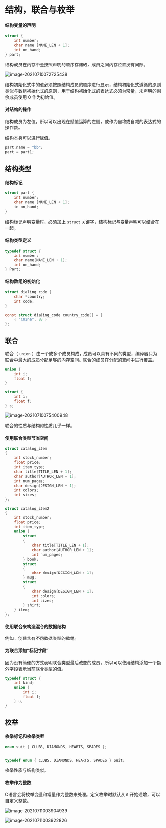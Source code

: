# 结构，联合与枚举

#### 结构变量的声明

```c
struct {
    int number;
    char name [NAME_LEN + 1];
    int on_hand;
} part;
```

结构成员在内存中是按照声明的顺序存储的，成员之间内存位置没有间隙。

![image-20210710072725438](/home/bestmeliubin/dev/c_c++/c-programming-language-modern/docs/第十六章-结构，联合与枚举.assets/image-20210710072725438.png)

结构初始化式中的值必须按照结构成员的顺序进行显示，结构初始化式遵循的原则类似与数组初始化式的原则，用于结构初始化式的表达式必须为常量，未声明的剩余成员使用 0 作为初始值。

#### 对结构的操作

结构成员为左值，所以可以出现在赋值运算的左侧，或作为自增或自减的表达式的操作数。

结构本身可以进行赋值。

```c
part.name = "bb";
part = part1;
```

## 结构类型

#### 结构标记

```c
struct part {
    int number;
    char name [NAME_LEN + 1];
    in on_hand;
}
```

结构标记声明变量时，必须加上 `struct` 关键字，结构标记与变量声明可以结合在一起。

#### 结构类型定义

```c
typedef struct {
    int number;
    char name[NAME_LEN + 1];
    int on_hand;
} Part;
```

#### 结构数组的初始化

```c
struct dialing_code {
    char *country;
    int code;
}

const struct dialing_code country_code[] = {
    { "China", 88 }  
};


```

## 联合

联合（ `union` ）由一个或多个成员构成，成员可以具有不同的类型，编译器只为联合中最大的成员分配足够的内存空间。联合的成员在分配的空间中进行覆盖。

```c
union {
    int i;
    float f;
}

struct {
    int i;
    float f;
} s;
```

![image-20210710075400948](/home/bestmeliubin/dev/c_c++/c-programming-language-modern/docs/第十六章-结构，联合与枚举.assets/image-20210710075400948.png)

联合的性质与结构的性质几乎一样。

#### 使用联合类型节省空间

```c
struct catalog_item
{
    int stock_number;
    float price;
    int item_type;
    char title[TITLE_LEN + 1];
    char author[AUTHOR_LEN + 1];
    int num_pages;
    char design[DESIGN_LEN + 1];
    int colors;
    int sizes;
};

struct catalog_item2
{
    int stock_number;
    float price;
    int item_type;
    union {
        struct
        {
            char title[TITLE_LEN + 1];
            char author[AUTHOR_LEN + 1];
            int num_pages;
        } book;
        struct
        {
            char design[DESIGN_LEN + 1];
        } mug;
        struct
        {
            char design[DESIGN_LEN + 1];
            int colors;
            int sizes;
        } shirt;        
    } item;
};
```

#### 使用联合来构造混合的数据结构

例如：创建含有不同数据类型的数组。

#### 为联合添加“标记字段”

因为没有简便的方式表明联合类型最后改变的成员，所以可以使用结构添加一个额外字段表示当前联合类型的值。

```c
typedef struct {
    int kind;
    union {
        int i;
        float f;
    } u;
}
```

##  枚举

#### 枚举标记和枚举类型

```c
enum suit { CLUBS, DIAMONDS, HEARTS, SPADES };


typedef enum { CLUBS, DIAMONDS, HEARTS, SPADES } Suit;
```

枚举性质与结构类似。

#### 枚举作为整数

C语言会将枚举变量和常量作为整数来处理。定义枚举时默认从 `0` 开始递增，可以自定义整数。





![image-20210711003904939](/home/bestmeliubin/dev/c_c++/c-programming-language-modern/docs/第十六章-结构，联合与枚举.assets/image-20210711003904939.png)

![image-20210711003922826](/home/bestmeliubin/dev/c_c++/c-programming-language-modern/docs/第十六章-结构，联合与枚举.assets/image-20210711003922826.png)















